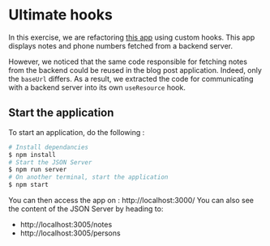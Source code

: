 # Ultimate hooks

In this exercise, we are refactoring [this app](https://github.com/fullstack-hy2020/ultimate-hooks) using custom hooks. This app displays notes and phone numbers fetched from a backend server.

However, we noticed that the same code responsible for fetching notes from the backend could be reused in the blog post application. Indeed, only the `baseUrl` differs. As a result, we extracted the code for communicating with a backend server into its own `useResource` hook.

## Start the application

To start an application, do the following :

```bash
# Install dependancies
$ npm install
# Start the JSON Server
$ npm run server
# On another terminal, start the application
$ npm start
```

You can then access the app on : http://localhost:3000/
You can also see the content of the JSON Server by heading to:
* http://localhost:3005/notes
* http://localhost:3005/persons
